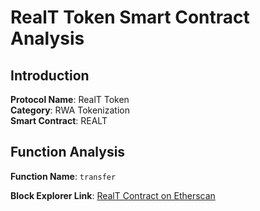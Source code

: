 # RealT Token Smart Contract Analysis

## Introduction

**Protocol Name**: RealT Token  
**Category**: RWA Tokenization  
**Smart Contract**: REALT

## Function Analysis

**Function Name**: `transfer`  

**Block Explorer Link**: [RealT Contract on Etherscan]([https://etherscan.io/address/0x31668b2a7d3d6392c5b51baf7e5689cc5e48252a#code](https://etherscan.io/token/0x46cc7ec70746f4cbd56ce5fa9bb7d648398eaa5c#code))
